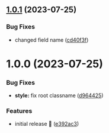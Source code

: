 ## [1.0.1](https://github.com/squidlab-it/nova-field-template/compare/v1.0.0...v1.0.1) (2023-07-25)


### Bug Fixes

* changed field name ([cd40f3f](https://github.com/squidlab-it/nova-field-template/commit/cd40f3f457b95881a6bb3e6339f57c5504ddb22e))

# 1.0.0 (2023-07-25)


### Bug Fixes

* **style:** fix root classname ([d964425](https://github.com/squidlab-it/nova-field-template/commit/d964425321b704a25a59088b0d7c498c11a94418))


### Features

* initial release 🚀 ([e392ac3](https://github.com/squidlab-it/nova-field-template/commit/e392ac3acde6eaea47666cd3ad38e8fef79073c8))
